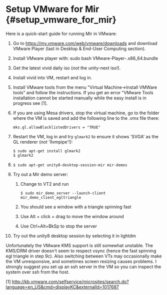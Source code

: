 Setup VMware for Mir {#setup_vmware_for_mir}
============================================

Here is a quick-start guide for running Mir in VMware:

1. Go to https://my.vmware.com/web/vmware/downloads and download
   VMware Player (last in Desktop & End-User Computing section).

2. Install VMware player with: sudo bash VMware-Player-<VERSION>.x86_64.bundle

3. Get the latest vivid daily iso (*not* the unity-next iso!).

4. Install vivid into VM, restart and log in.

5. Install VMware tools from the menu "Virtual Machine->Install VMWare tools"
   and follow the instructions. If you get an error "VMware Tools installation
   cannot be started manually while the easy install is in progress
   see [1].

6. If you are using Mesa drivers, stop the virtual machine, go to the folder
   where the VM is saved and add the following line to the <vm-name>.vmx file
   there:

       mks.gl.allowBlacklistedDrivers = "TRUE"

7. Restart the VM, log in and try `glmark2` to ensure it shows 'SVGA' as the
   GL renderer (*not* 'llvmpipe'!):

       $ sudo apt-get install glmark2
       $ glmark2

8. `$ sudo apt-get unity8-desktop-session-mir mir-demos`

9. Try out a Mir demo server:
   1. Change to VT2 and run
   
      `$ sudo mir_demo_server --launch-client mir_demo_client_egltriangle`
      
   2. You should see a window with a triangle spinning fast
   3. Use Alt + click + drag to move the window around
   4. Use Ctrl+Alt+BkSp to stop the server

10. Try out the unity8 desktop session by selecting it in lightdm

Unfortunately the VMware KMS support is still somewhat unstable. The KMS/DRM
driver doesn't seem to respect vsync (hence the fast spinning egl triangle in
step 9c). Also switching between VTs may occasionally make the VM unresponsive,
and sometimes screen resizing causes problems.  I strongly suggest you set up
an ssh server in the VM so you can inspect the system over ssh from the host.

[1] http://kb.vmware.com/selfservice/microsites/search.do?language=en_US&cmd=displayKC&externalId=1017687
